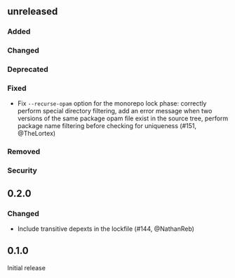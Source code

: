 ## unreleased

### Added

### Changed

### Deprecated

### Fixed

- Fix `--recurse-opam` option for the monorepo lock phase: correctly perform special directory 
  filtering, add an error message when two versions of the same package opam file exist in the 
  source tree, perform package name filtering before checking for uniqueness (#151, @TheLortex)

### Removed

### Security

## 0.2.0

### Changed

- Include transitive depexts in the lockfile (#144, @NathanReb)

## 0.1.0

Initial release
